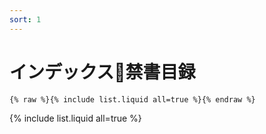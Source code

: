 ```yaml
---
sort: 1
---
```


# インデックス🍎禁書目録

```
{% raw %}{% include list.liquid all=true %}{% endraw %}
```

{% include list.liquid all=true %}

